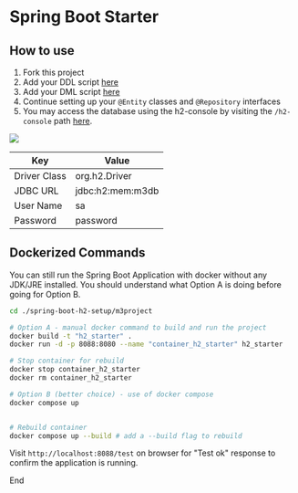 # Spring Boot Starter

## How to use

1. Fork this project
1. Add your DDL script [here](./m3project/src/main/resources/schema.sql)
1. Add your DML script [here](./m3project/src/main/resources/data.sql)
1. Continue setting up your `@Entity` classes and `@Repository` interfaces
1. You may access the database using the h2-console by visiting the `/h2-console` path [here](http://localhost:8080/h2-console).

<img src="./assets/h2-console.png" />

|Key|Value|
|-|-|
|Driver Class|org.h2.Driver|
|JDBC URL|jdbc:h2:mem:m3db|
|User Name|sa|
|Password|password|

## Dockerized Commands

You can still run the Spring Boot Application with docker without any JDK/JRE installed. You should understand what Option A is doing before going for Option B.

```sh
cd ./spring-boot-h2-setup/m3project 

# Option A - manual docker command to build and run the project
docker build -t "h2_starter" . 
docker run -d -p 8088:8080 --name "container_h2_starter" h2_starter

# Stop container for rebuild
docker stop container_h2_starter
docker rm container_h2_starter

# Option B (better choice) - use of docker compose
docker compose up 


# Rebuild container
docker compose up --build # add a --build flag to rebuild
```

Visit `http://localhost:8088/test` on browser for "Test ok" response to confirm the application is running.

End